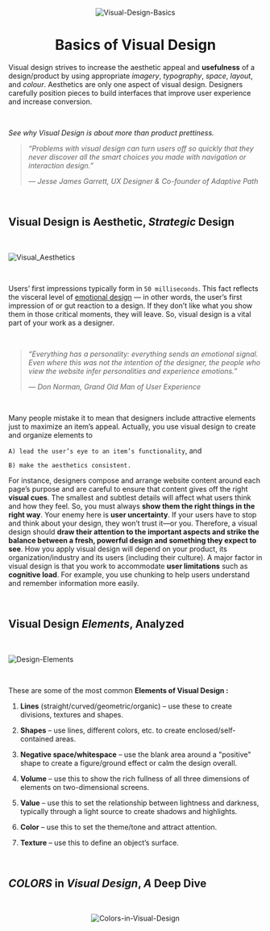 <p align="center">
<img src="https://miro.medium.com/max/1400/1*ou4QU3q6j6ovhs8XvApspQ.png" alt="Visual-Design-Basics" />
</p>

<h1 align="center">Basics of Visual Design</h1>

Visual design strives to increase the aesthetic appeal and **usefulness** of a design/product by using appropriate *imagery*, *typography*, *space*, *layout*, and *colour*. Aesthetics are only one aspect of visual design. Designers carefully position pieces to build interfaces that improve user experience and increase conversion.

<p>&nbsp</p>

*See why Visual Design is about more than product prettiness.*
> *“Problems with visual design can turn users off so quickly that they never discover all the smart choices you made with navigation or interaction design.”* 
>
>    *— Jesse James Garrett, UX Designer & Co-founder of Adaptive Path*

<p>&nbsp</p>

## **Visual Design is Aesthetic,** *Strategic* **Design**

<p>&nbsp</p>

![Visual_Aesthetics](https://email.uplers.com/blog/wp-content/uploads/2018/11/Design-Aesthetic.jpg)

<p>&nbsp</p>

Users’ first impressions typically form in `50 milliseconds`. This fact reflects the visceral level of [emotional design](https://www.interaction-design.org/literature/topics/emotional-design) — in other words, the user’s first impression of or gut reaction to a design. If they don’t like what you show them in those critical moments, they will leave. So, visual design is a vital part of your work as a designer.

<p>&nbsp</p>

> *“Everything has a personality: everything sends an emotional signal. Even where this was not the intention of the designer, the people who view the website infer personalities and experience emotions.”*
>
> *— Don Norman, Grand Old Man of User Experience*

<p>&nbsp</p>

 Many people mistake it to mean that designers include attractive elements just to maximize an item’s appeal. Actually, you use visual design to create and organize elements to 
 
 `A) lead the user’s eye to an item’s functionality`, and 
 
 `B) make the aesthetics consistent.`
 
 For instance, designers compose and arrange website content around each page’s purpose and are careful to ensure that content gives off the right **visual cues**. The smallest and subtlest details will affect what users think and how they feel. So, you must always **show them the right things in the right way**. Your enemy here is **user uncertainty**. If your users have to stop and think about your design, they won’t trust it—or you. Therefore, a visual design should **draw their attention to the important aspects and strike the balance between a fresh, powerful design and something they expect to see**. How you apply visual design will depend on your product, its organization/industry and its users (including their culture). A major factor in visual design is that you work to accommodate **user limitations** such as **cognitive load**. For example, you use chunking to help users understand and remember information more easily.

<p>&nbsp</p>

## **Visual Design** *Elements*, **Analyzed**

<p>&nbsp</p>

![Design-Elements](https://sites.google.com/site/digitalanddesigntechnologies/_/rsrc/1505690531674/year-11/product-design--technology/unit-2/visual-tactile--aesthetic/elements%20of%20deisgn.jpg)


<p>&nbsp</p>

These are some of the most common **Elements of Visual Design :**

1. **Lines** (straight/curved/geometric/organic) – use these to create divisions, textures and shapes.

2. **Shapes** – use lines, different colors, etc. to create enclosed/self-contained areas.

3. **Negative space/whitespace** – use the blank area around a "positive" shape to create a figure/ground effect or calm the design overall.

4. **Volume** – use this to show the rich fullness of all three dimensions of elements on two-dimensional screens.

5. **Value** – use this to set the relationship between lightness and darkness, typically through a light source to create shadows and highlights.

6. **Color** – use this to set the theme/tone and attract attention.

7. **Texture** – use this to define an object’s surface.

<p>&nbsp</p>

## *COLORS* **in** *Visual Design*, *A* **Deep Dive**

<p>&nbsp</p>

<p align="center">
<img src="https://i.pinimg.com/originals/9d/43/da/9d43da092565f9f5003c3aaa64292902.gif" alt="Colors-in-Visual-Design"/>
</p>
   

